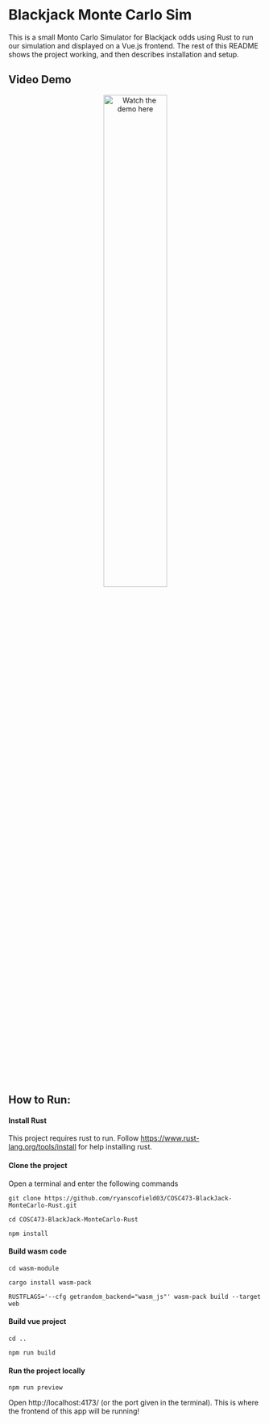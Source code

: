 # Blackjack Monte Carlo Sim

This is a small Monto Carlo Simulator for Blackjack odds using Rust to run our simulation and displayed on a Vue.js frontend.
The rest of this README shows the project working, and then describes installation and setup.

## Video Demo

<div align="center">
  <a href="http://www.youtube.com/watch?v=iJiACsxxViM" title="COSC473 Black Jack Monte Carlo Rust Demo">
    <img src="http://img.youtube.com/vi/iJiACsxxViM/0.jpg" alt="Watch the demo here" style="width: 50%;" />
  </a>
</div>

## How to Run: 

#### Install Rust

This project requires rust to run. Follow https://www.rust-lang.org/tools/install for help installing rust.

#### Clone the project

Open a terminal and enter the following commands

```
git clone https://github.com/ryanscofield03/COSC473-BlackJack-MonteCarlo-Rust.git
```

```
cd COSC473-BlackJack-MonteCarlo-Rust
```

```
npm install
```

#### Build wasm code

```
cd wasm-module
```

```
cargo install wasm-pack
```

```
RUSTFLAGS='--cfg getrandom_backend="wasm_js"' wasm-pack build --target web
```

#### Build vue project

```
cd ..
```

```
npm run build
```

#### Run the project locally
```
npm run preview
```
Open http://localhost:4173/ (or the port given in the terminal). This is where the frontend of this app will be running!  
